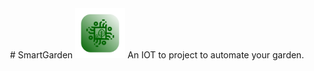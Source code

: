 <div align="center">
   # SmartGarden
  <img src="app/src/main/res/mipmap-xxxhdpi/splashscreen_foreground.png" alt="Logo" width="80" height="80">
An IOT to project to automate your garden.
  </div>
